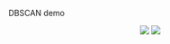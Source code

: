 DBSCAN demo

<p align="center">
	<img src="output_moon_data.png"/>
	<img src="output_circle_data.png"/>
</p>
